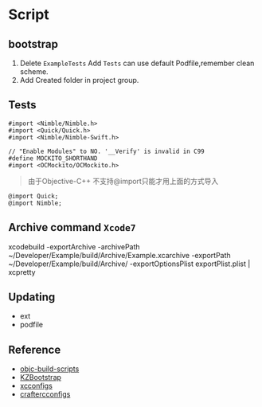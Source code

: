 # Script

## bootstrap

1. Delete `ExampleTests` Add `Tests` can use default Podfile,remember clean scheme.
2. Add Created folder in project group.

## Tests

```
#import <Nimble/Nimble.h>
#import <Quick/Quick.h>
#import <Nimble/Nimble-Swift.h>

// "Enable Modules" to NO. '__Verify' is invalid in C99
#define MOCKITO_SHORTHAND
#import <OCMockito/OCMockito.h>
```

> 由于Objective-C++ 不支持@import只能才用上面的方式导入

```
@import Quick;
@import Nimble;
```

## Archive command `Xcode7`

xcodebuild -exportArchive -archivePath
~/Developer/Example/build/Archive/Example.xcarchive -exportPath
~/Developer/Example/build/Archive/ -exportOptionsPlist
exportPlist.plist | xcpretty

## Updating 

* ext 
* podfile

## Reference

* [objc-build-scripts](https://github.com/jspahrsummers/objc-build-scripts)
* [KZBootstrap](https://github.com/krzysztofzablocki/KZBootstrap)
* [xcconfigs](https://github.com/jspahrsummers/xcconfigs)
* [craftercconfigs](https://github.com/krzysztofzablocki/craftercconfigs)
